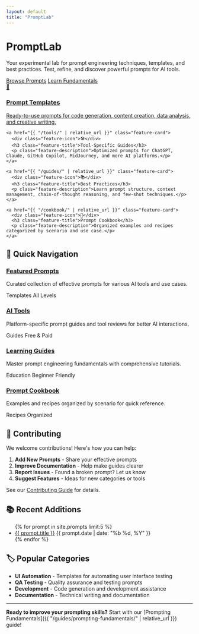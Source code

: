 ```yaml
---
layout: default
title: "PromptLab"
---
```


<div class="hero-section">
  <h1 class="hero-title">PromptLab</h1>
  <p class="hero-description">Your experimental lab for prompt engineering techniques, templates, and best practices. Test, refine, and discover powerful prompts for AI tools.</p>
  
  <div class="cta-buttons">
    <a href="{{ "/prompts/" | relative_url }}" class="cta-primary">Browse Prompts</a>
    <a href="{{ "/guides/" | relative_url }}" class="cta-secondary">Learn Fundamentals</a>
  </div>
</div>

<div class="features-section">
  <div class="features-grid">
    <a href="{{ "/prompts/" | relative_url }}" class="feature-card">
      <div class="feature-icon">🎯</div>
      <h3 class="feature-title">Prompt Templates</h3>
      <p class="feature-description">Ready-to-use prompts for code generation, content creation, data analysis, and creative writing.</p>
    </a>
    
    <a href="{{ "/tools/" | relative_url }}" class="feature-card">
      <div class="feature-icon">🛠️</div>
      <h3 class="feature-title">Tool-Specific Guides</h3>
      <p class="feature-description">Optimized prompts for ChatGPT, Claude, GitHub Copilot, MidJourney, and more AI platforms.</p>
    </a>
    
    <a href="{{ "/guides/" | relative_url }}" class="feature-card">
      <div class="feature-icon">📚</div>
      <h3 class="feature-title">Best Practices</h3>
      <p class="feature-description">Learn prompt structure, context management, chain-of-thought reasoning, and few-shot techniques.</p>
    </a>
    
    <a href="{{ "/cookbook/" | relative_url }}" class="feature-card">
      <div class="feature-icon">🍳</div>
      <h3 class="feature-title">Prompt Cookbook</h3>
      <p class="feature-description">Organized examples and recipes categorized by scenario and use case.</p>
    </a>
  </div>
</div>

## 🚀 Quick Navigation

<div class="tools-grid">
  <div class="tool-card">
    <h3><a href="{{ "/prompts/" | relative_url }}">Featured Prompts</a></h3>
    <p>Curated collection of effective prompts for various AI tools and use cases.</p>
    <div class="tool-meta">
      <span class="use-case-badge">Templates</span>
      <span class="complexity-beginner">All Levels</span>
    </div>
  </div>
  
  <div class="tool-card">
    <h3><a href="{{ "/tools/" | relative_url }}">AI Tools</a></h3>
    <p>Platform-specific prompt guides and tool reviews for better AI interactions.</p>
    <div class="tool-meta">
      <span class="tool-badge">Guides</span>
      <span class="pricing-free">Free & Paid</span>
    </div>
  </div>
  
  <div class="tool-card">
    <h3><a href="{{ "/guides/" | relative_url }}">Learning Guides</a></h3>
    <p>Master prompt engineering fundamentals with comprehensive tutorials.</p>
    <div class="tool-meta">
      <span class="use-case-badge">Education</span>
      <span class="difficulty-beginner">Beginner Friendly</span>
    </div>
  </div>
  
  <div class="tool-card">
    <h3><a href="{{ "/cookbook/" | relative_url }}">Prompt Cookbook</a></h3>
    <p>Examples and recipes organized by scenario for quick reference.</p>
    <div class="tool-meta">
      <span class="use-case-badge">Recipes</span>
      <span class="complexity-intermediate">Organized</span>
    </div>
  </div>
</div>

## 🤝 Contributing

We welcome contributions! Here's how you can help:

1. **Add New Prompts** - Share your effective prompts
2. **Improve Documentation** - Help make guides clearer
3. **Report Issues** - Found a broken prompt? Let us know
4. **Suggest Features** - Ideas for new categories or tools

See our [Contributing Guide](/contributing/) for details.

## 📚 Recent Additions

<ul class="recent-list">
{% for prompt in site.prompts limit:5 %}
  <li>
    <a href="{{ prompt.url | relative_url }}">{{ prompt.title }}</a>
    <span class="date">{{ prompt.date | date: "%b %d, %Y" }}</span>
  </li>
{% endfor %}
</ul>

## 🏷️ Popular Categories

<div class="category-list">
  <ul>
    <li><strong>UI Automation</strong> - Templates for automating user interface testing</li>
    <li><strong>QA Testing</strong> - Quality assurance and testing prompts</li>
    <li><strong>Development</strong> - Code generation and development assistance</li>
    <li><strong>Documentation</strong> - Technical writing and documentation</li>
  </ul>
</div>

---

**Ready to improve your prompting skills?** Start with our [Prompting Fundamentals]({{ "/guides/prompting-fundamentals/" | relative_url }}) guide! 